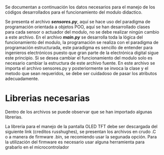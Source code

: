 Se documentan a continuación los datos necesarios para el manejo de los códigos desarrollados para el funcionamiento del modulo didactico.

Se presenta el archivo ***sensores.py***, aquí se hace uso del paradigma de programación orientada a objetos POO, aquí se han desarrollado clases para cada sensor o actuador del modulo, no se debe realizar ningún cambio a este archivo. 
En el archivo ***main.py*** se desarrolla toda la lógica del funcionamiento del modulo, la programación se realiza con el paradigma de programación estructurada,  este paradigma es sencillo de entender para ingenieros electrónicos puesto que gran parte de la electrónica digital sigue este principio. 
Si se desea cambiar el funcionamiento del modulo solo es necesario cambiar la estructura de este archivo fuente. En este archivo se importa el archivo sensores.py y posteriormente se invoca la clase y el metodo que sean requeridos, se debe ser cuidadoso de pasar los atributos adecuadamente.

# Librerias necesarias

Dentro de los archivos se puede observar que se han importado algunas librerias.

La libreria para el manejo de la pantalla OLED TFT debe ser descargada del siguiente link (creditos russhughes), se presentan los archivos en crudo .C o a manera de firmware .bin, se recomiendo usar la segunada opción. Para la utilización del firmware es necesario usar alguna herramienta para grabarlo en el microcontrolador